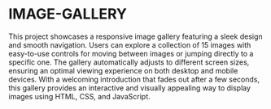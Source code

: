 # IMAGE-GALLERY
This project showcases a responsive image gallery featuring a sleek design and smooth navigation. Users can explore a collection of 15 images with easy-to-use controls for moving between images or jumping directly to a specific one. The gallery automatically adjusts to different screen sizes, ensuring an optimal viewing experience on both desktop and mobile devices. With a welcoming introduction that fades out after a few seconds, this gallery provides an interactive and visually appealing way to display images using HTML, CSS, and JavaScript.

